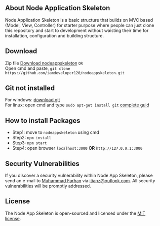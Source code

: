 ## About Node Application Skeleton

Node Application Skeleton is a basic structure that builds on MVC based (Model, View, Controller) for starter purpose where people can just clone this repository and start to development without waisting their time for installation, configuration and building structure.  

## Download  
Zip file [Download nodeappskeleton](https://github.com/iamdeveloper120/nodeappskeleton/archive/master.zip) `OR`  
Open cmd and paste, `git clone https://github.com/iamdeveloper120/nodeappskeleton.git`  

## Git not installed  
For windows: [download git](https://git-scm.com/download/win)  
For linux: open cmd and type  `sudo apt-get install git` [complete guid](https://www.liquidweb.com/kb/install-git-ubuntu-16-04-lts/)

## How to install Packages  
- Step1: move to `nodeappskeleton` using cmd
- Step2: `npm install`
- Step3: `npm start`
- Step4: open browser `localhost:3000` **OR** `http://127.0.0.1:3000`  

## Security Vulnerabilities  
If you discover a security vulnerability within Node App Skeleton, please send an e-mail to [Muhammad Farhan](https://www.linkedin.com/in/iamdeveloper120/) via [itianz@outlook.com](mailto:itianz@outlook.com). All security vulnerabilities will be promptly addressed.

## License  
The Node App Skeleton is open-sourced and licensed under the [MIT license](https://opensource.org/licenses/MIT).
